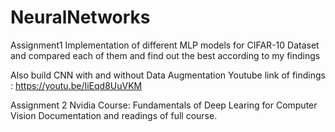 # NeuralNetworks

Assignment1
Implementation of different MLP models for CIFAR-10 Dataset and compared each of them and find out the best according to my findings

Also build CNN with and without Data Augmentation
Youtube link of findings : https://youtu.be/IiEqd8UuVKM

Assignment 2
Nvidia Course: Fundamentals of Deep Learing for Computer Vision
Documentation and readings of full course.
